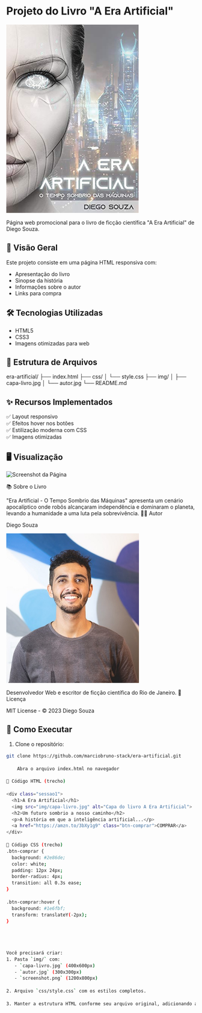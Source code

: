 # Projeto do Livro "A Era Artificial"

![Capa do Livro](img/capa-livro.jpg)

Página web promocional para o livro de ficção científica "A Era Artificial" de Diego Souza.

## 📌 Visão Geral

Este projeto consiste em uma página HTML responsiva com:
- Apresentação do livro
- Sinopse da história
- Informações sobre o autor
- Links para compra

## 🛠 Tecnologias Utilizadas

- HTML5
- CSS3
- Imagens otimizadas para web

## 🎨 Estrutura de Arquivos
era-artificial/
├── index.html
├── css/
│ └── style.css
├── img/
│ ├── capa-livro.jpg
│ └── autor.jpg
└── README.md

## ✨ Recursos Implementados

✅ Layout responsivo  
✅ Efeitos hover nos botões  
✅ Estilização moderna com CSS  
✅ Imagens otimizadas  

## 🖥️ Visualização

![Screenshot da Página](img/screenshot.png)

📚 Sobre o Livro

"Era Artificial - O Tempo Sombrio das Máquinas" apresenta um cenário apocalíptico onde robôs alcançaram independência e dominaram o planeta, levando a humanidade a uma luta pela sobrevivência.
👨‍💻 Autor

Diego Souza

![Foto do autos](img/autor.jpg)

Desenvolvedor Web e escritor de ficção científica do Rio de Janeiro.
📜 Licença

MIT License - © 2023 Diego Souza

## 🚀 Como Executar

1. Clone o repositório:
```bash
git clone https://github.com/marciobruno-stack/era-artificial.git

    Abra o arquivo index.html no navegador

📝 Código HTML (trecho)

<div class="sessao1">
  <h1>A Era Artificial</h1>
  <img src="img/capa-livro.jpg" alt="Capa do livro A Era Artificial">
  <h2>Um futuro sombrio a nosso caminho</h2>
  <p>A história em que a inteligência artificial...</p>
  <a href="https://amzn.to/3bXy1g9" class="btn-comprar">COMPRAR</a>
</div>

🎨 Código CSS (trecho)
.btn-comprar {
  background: #2e86de;
  color: white;
  padding: 12px 24px;
  border-radius: 4px;
  transition: all 0.3s ease;
}

.btn-comprar:hover {
  background: #1e6fbf;
  transform: translateY(-2px);
}




Você precisará criar:
1. Pasta `img/` com:
   - `capa-livro.jpg` (400x600px)
   - `autor.jpg` (300x300px)
   - `screenshot.png` (1200x800px)

2. Arquivo `css/style.css` com os estilos completos.

3. Manter a estrutura HTML conforme seu arquivo original, adicionando as classes para estilização.
